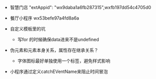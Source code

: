 
* 智慧门店 "extAppid": "wx9daba1a6fb287315",wxfb197dd54c4705d0

* 餐厅小程序 wx53befe97a4fd8a6a

* 自定义模板里的坑
  * 写for 的时候确保data进来不是undefined

* 伪元素和元素本身关系，属性存在继承关系？ 
  * 字体图标最好单独使用一个标签，避免样式影响

* 小程序通过定义catchEVentName来阻止时间冒泡